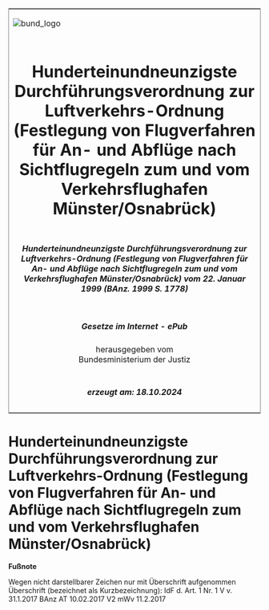 <span id="DECKBLATT.html"></span>

<table border="0" frame="border" width="100%">

<tr valign="top">

<td align="left">

![bund\_logo](BfJ_2021_Web_de_de.gif)

</td>

<td align="right">

 

</td>

</tr>

<tr align="center" valign="middle">

<td colspan="2">

# Hunderteinundneunzigste Durchführungsverordnung zur Luftverkehrs-Ordnung (Festlegung von Flugverfahren für An- und Abflüge nach Sichtflugregeln zum und vom Verkehrsflughafen Münster/Osnabrück)

</td>

</tr>

<tr align="center" valign="middle">

<td colspan="2">

##### Hunderteinundneunzigste Durchführungsverordnung zur Luftverkehrs-Ordnung (Festlegung von Flugverfahren für An- und Abflüge nach Sichtflugregeln zum und vom Verkehrsflughafen Münster/Osnabrück) vom 22. Januar 1999 (BAnz. 1999 S. 1778)

</td>

</tr>

<tr align="center" valign="middle">

<td colspan="2">

  
  

##### Gesetze im Internet - ePub  
  
herausgegeben vom  
Bundesministerium der Justiz

</td>

</tr>

<tr align="center" valign="bottom">

<td colspan="2">

  
  

##### erzeugt am: 18.10.2024

</td>

</tr>

</table>

<span id="BJNR502820999.html"></span>

# Hunderteinundneunzigste Durchführungsverordnung zur Luftverkehrs-Ordnung (Festlegung von Flugverfahren für An- und Abflüge nach Sichtflugregeln zum und vom Verkehrsflughafen Münster/Osnabrück)

<div>

  
**Fußnote**

<div class="jnhtml">

<div>

<div class="jurAbsatz">

Wegen nicht darstellbarer Zeichen nur mit Überschrift aufgenommen  
Überschrift (bezeichnet als Kurzbezeichnung): IdF d. Art. 1 Nr. 1 V v.
31.1.2017 BAnz AT 10.02.2017 V2 mWv 11.2.2017

</div>

</div>

</div>

</div>
